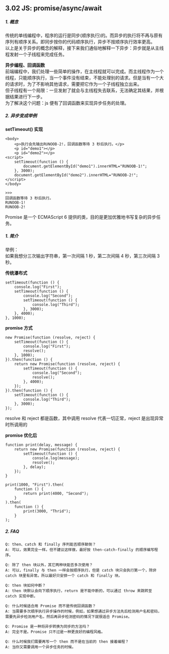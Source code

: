 ## 3.02 JS: promise/async/await

##### 1. 概念

传统的单线编程中，程序的运行是同步(顺序执行)的。而异步的执行将不再与原有序列有顺序关系。即同步按你的代码顺序执行，异步不按顺序执行效率更高。  
以上是关于异步的概念的解释，接下来我们通俗地解释一下异步：异步就是从主线程发射一个子线程来完成任务。

**异步编程、回调函数**  
前端编程中，我们处理一些简单的操作，在主线程就可以完成。而主线程作为一个线程，只能顺序执行，当一个事件没有结束，不能处理别的请求。但是当有一个大的请求时，为了不影响其他请求，需要把它作为一个子线程独立出来。  
但子线程有一个局限：一旦发射了就会与主线程失去联系，无法确定其结果，并根据结果进行下一步。  
为了解决这个问题：js 便有了回调函数来实现异步任务的处理。

##### 2. 异步变成举例

**setTimeout() 实现**

```
<body>
    <p>执行会先输出RUNOOB-2!，回调函数等待 3 秒后执行。</p>
    <p id="demo1"></p>
    <p id="demo2"></p>
<script>
    setTimeout(function () {
        document.getElementById("demo1").innerHTML="RUNOOB-1!";
    }, 3000);
    document.getElementById("demo2").innerHTML="RUNOOB-2!";
</script>
</body>

>>>
回调函数等待 3 秒后执行。
RUNOOB-1!
RUNOOB-2!
```

Promise 是一个 ECMAScript 6 提供的类，目的是更加优雅地书写复杂的异步任务。

##### 1. 简介

举例：  
如果我想分三次输出字符串，第一次间隔 1 秒，第二次间隔 4 秒，第三次间隔 3 秒。

**传统瀑布式**

```
setTimeout(function () {
    console.log("First");
    setTimeout(function () {
        console.log("Second");
        setTimeout(function () {
            console.log("Third");
        }, 3000);
    }, 4000);
}, 1000);
```

**promise 方式**

```
new Promise(function (resolve, reject) {
    setTimeout(function () {
        console.log("First");
        resolve();
    }, 1000);
}).then(function () {
    return new Promise(function (resolve, reject) {
        setTimeout(function () {
            console.log("Second");
            resolve();
        }, 4000);
    });
}).then(function () {
    setTimeout(function () {
        console.log("Third");
    }, 3000);
});
```

resolve 和 reject 都是函数，其中调用 resolve 代表一切正常，reject 是出现异常时所调用的

**promise 优化后**

```
function print(delay, message) {
    return new Promise(function (resolve, reject) {
        setTimeout(function () {
            console.log(message);
            resolve();
        }, delay);
    });
}

print(1000, "First").then(
    function () {
        return print(4000, "Second");
    }
).then(
    function () {
        print(3000, "Thrid");
    }
);

```

##### 2. FAQ

```
Q: then、catch 和 finally 序列能否顺序颠倒？
A: 可以，效果完全一样。但不建议这样做，最好按 then-catch-finally 的顺序编写程序。

Q: 除了 then 块以外，其它两种块能否多次使用？
A: 可以，finally 与 then 一样会按顺序执行，但是 catch 块只会执行第一个，除非 catch 块里有异常。所以最好只安排一个 catch 和 finally 块。

Q: then 块如何中断？
A: then 块默认会向下顺序执行，return 是不能中断的，可以通过 throw 来跳转至 catch 实现中断。

Q: 什么时候适合用 Promise 而不是传统回调函数？
A: 当需要多次顺序执行异步操作的时候，例如，如果想通过异步方法先后检测用户名和密码，需要先异步检测用户名，然后再异步检测密码的情况下就很适合 Promise。

Q: Promise 是一种将异步转换为同步的方法吗？
A: 完全不是。Promise 只不过是一种更良好的编程风格。

Q: 什么时候我们需要再写一个 then 而不是在当前的 then 接着编程？
A: 当你又需要调用一个异步任务的时候。
```
